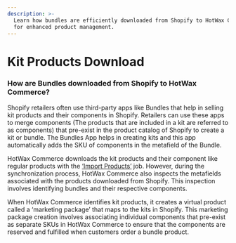 ```yaml
---
description: >-
  Learn how bundles are efficiently downloaded from Shopify to HotWax Commerce
  for enhanced product management.
---
```


# Kit Products Download

### How are Bundles downloaded from Shopify to HotWax Commerce?

Shopify retailers often use third-party apps like Bundles that help in selling kit products and their components in Shopify. Retailers can use these apps to merge components (The products that are included in a kit are referred to as components) that pre-exist in the product catalog of Shopify to create a kit or bundle. The Bundles App helps in creating kits and this app automatically adds the SKU of components in the metafield of the Bundle.

HotWax Commerce downloads the kit products and their component like regular products with the [‘Import Products’](./) job. However, during the synchronization process, HotWax Commerce also inspects the metafields associated with the products downloaded from Shopify. This inspection involves identifying bundles and their respective components.

When HotWax Commerce identifies kit products, it creates a virtual product called a ‘marketing package’ that maps to the kits in Shopify. This marketing package creation involves associating individual components that pre-exist as separate SKUs in HotWax Commerce to ensure that the components are reserved and fulfilled when customers order a bundle product.
